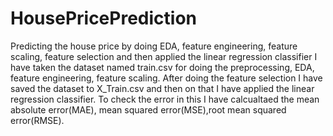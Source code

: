 # HousePricePrediction
Predicting the house price by doing EDA, feature engineering, feature scaling, feature selection and then applied the linear regression classifier
I have taken the dataset named train.csv for doing the preprocessing, EDA, feature engineering, feature scaling.
After doing the feature selection I have saved the dataset to X_Train.csv and then on that I have applied the linear regression classifier.
To check the error in this I have calcualtaed the mean absolute error(MAE), mean squared error(MSE),root mean squared error(RMSE).
